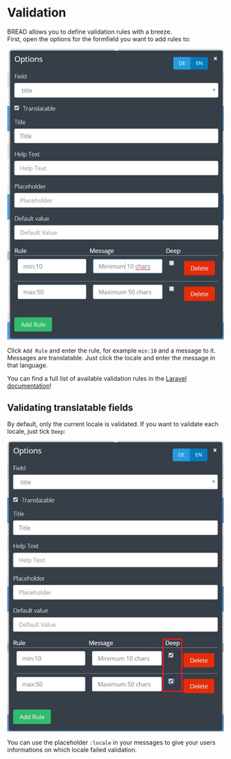 # Validation

BREAD allows you to define validation rules with a breeze.  
First, open the options for the formfield you want to add rules to:

![](../.gitbook/assets/validation-input.jpg)

Click `Add Rule` and enter the rule, for example `min:10` and a message to it.  
Messages are translatable. Just click the locale and enter the message in that language.  

You can find a full list of available validation rules in the [Laravel documentation](https://laravel.com/docs/validation#available-validation-rules)!

## Validating translatable fields

By default, only the current locale is validated. If you want to validate each locale, just tick `Deep`:

![](../.gitbook/assets/validation-input-deep.jpg)

You can use the placeholder `:locale` in your messages to give your users informations on which locale failed validation.